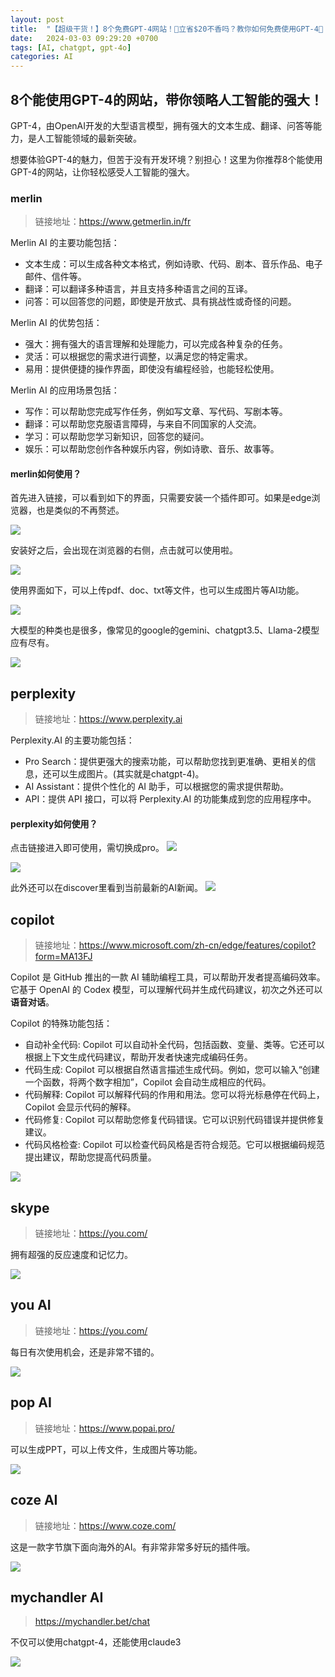 ```yaml
---
layout: post
title:  "【超级干货！】8个免费GPT-4网站！🤯立省$20不香吗？教你如何免费使用GPT-4🤖 | How to Access GPT-4 for Free!"
date:   2024-03-03 09:29:20 +0700
tags: [AI, chatgpt, gpt-4o]
categories: AI
---
```


## 8个能使用GPT-4的网站，带你领略人工智能的强大！

GPT-4，由OpenAI开发的大型语言模型，拥有强大的文本生成、翻译、问答等能力，是人工智能领域的最新突破。

想要体验GPT-4的魅力，但苦于没有开发环境？别担心！这里为你推荐8个能使用GPT-4的网站，让你轻松感受人工智能的强大。


### merlin
> 链接地址：https://www.getmerlin.in/fr

Merlin AI 的主要功能包括：
- 文本生成：可以生成各种文本格式，例如诗歌、代码、剧本、音乐作品、电子邮件、信件等。
- 翻译：可以翻译多种语言，并且支持多种语言之间的互译。
- 问答：可以回答您的问题，即使是开放式、具有挑战性或奇怪的问题。

Merlin AI 的优势包括：
- 强大：拥有强大的语言理解和处理能力，可以完成各种复杂的任务。
- 灵活：可以根据您的需求进行调整，以满足您的特定需求。
- 易用：提供便捷的操作界面，即使没有编程经验，也能轻松使用。

Merlin AI 的应用场景包括：

- 写作：可以帮助您完成写作任务，例如写文章、写代码、写剧本等。
- 翻译：可以帮助您克服语言障碍，与来自不同国家的人交流。
- 学习：可以帮助您学习新知识，回答您的疑问。
- 娱乐：可以帮助您创作各种娱乐内容，例如诗歌、音乐、故事等。

#### merlin如何使用？
首先进入链接，可以看到如下的界面，只需要安装一个插件即可。如果是edge浏览器，也是类似的不再赘述。

![](https://cdn.jsdelivr.net/gh/1137882300/images@master/images/Merlin1.png)

安装好之后，会出现在浏览器的右侧，点击就可以使用啦。

![](https://cdn.jsdelivr.net/gh/1137882300/images@master/images/Merlin2.png)

使用界面如下，可以上传pdf、doc、txt等文件，也可以生成图片等AI功能。

![](https://cdn.jsdelivr.net/gh/1137882300/images@master/images/Merlin3.png)

大模型的种类也是很多，像常见的google的gemini、chatgpt3.5、Llama-2模型应有尽有。

![](https://cdn.jsdelivr.net/gh/1137882300/images@master/images/Merlin4.png)


## perplexity
> 链接地址：https://www.perplexity.ai

Perplexity.AI 的主要功能包括：

- Pro Search：提供更强大的搜索功能，可以帮助您找到更准确、更相关的信息，还可以生成图片。(其实就是chatgpt-4)。
- AI Assistant：提供个性化的 AI 助手，可以根据您的需求提供帮助。
- API：提供 API 接口，可以将 Perplexity.AI 的功能集成到您的应用程序中。


#### perplexity如何使用？

点击链接进入即可使用，需切换成pro。
![](https://cdn.jsdelivr.net/gh/1137882300/images@master/images/perplexity2.png)

![](https://cdn.jsdelivr.net/gh/1137882300/images@master/images/perplexity1.png)

此外还可以在discover里看到当前最新的AI新闻。
![](https://cdn.jsdelivr.net/gh/1137882300/images@master/images/perplexity3.png)


## copilot
> 链接地址：https://www.microsoft.com/zh-cn/edge/features/copilot?form=MA13FJ

Copilot 是 GitHub 推出的一款 AI 辅助编程工具，可以帮助开发者提高编码效率。它基于 OpenAI 的 Codex 模型，可以理解代码并生成代码建议，初次之外还可以**语音对话**。

Copilot 的特殊功能包括：

- 自动补全代码: Copilot 可以自动补全代码，包括函数、变量、类等。它还可以根据上下文生成代码建议，帮助开发者快速完成编码任务。
- 代码生成: Copilot 可以根据自然语言描述生成代码。例如，您可以输入“创建一个函数，将两个数字相加”，Copilot 会自动生成相应的代码。
- 代码解释: Copilot 可以解释代码的作用和用法。您可以将光标悬停在代码上，Copilot 会显示代码的解释。
- 代码修复: Copilot 可以帮助您修复代码错误。它可以识别代码错误并提供修复建议。
- 代码风格检查: Copilot 可以检查代码风格是否符合规范。它可以根据编码规范提出建议，帮助您提高代码质量。

![](https://cdn.jsdelivr.net/gh/1137882300/images@master/images/copilot.png)

## skype  
> 链接地址：https://you.com/

拥有超强的反应速度和记忆力。

![](https://cdn.jsdelivr.net/gh/1137882300/images@master/images/skype3.png)

## you AI
> 链接地址：https://you.com/

每日有次使用机会，还是非常不错的。

![](https://cdn.jsdelivr.net/gh/1137882300/images@master/images/you.png) 


## pop AI
> 链接地址：https://www.popai.pro/

可以生成PPT，可以上传文件，生成图片等功能。

![](https://cdn.jsdelivr.net/gh/1137882300/images@master/images/pop1.png)

## coze AI
> 链接地址：https://www.coze.com/

这是一款字节旗下面向海外的AI。有非常非常多好玩的插件哦。

![](https://cdn.jsdelivr.net/gh/1137882300/images@master/images/coze.png)

## mychandler AI
> https://mychandler.bet/chat

不仅可以使用chatgpt-4，还能使用claude3

![](https://img.funning.top/mychandler.png)